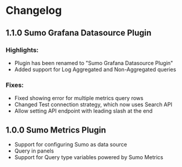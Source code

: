 # Changelog

## 1.1.0 Sumo Grafana Datasource Plugin

### Highlights:
- Plugin has been renamed to "Sumo Grafana Datasource Plugin"
- Added support for Log Aggregated and Non-Aggregated queries

### Fixes:
- Fixed showing error for multiple metrics query rows
- Changed Test connection strategy, which now uses Search API
- Allow setting API endpoint with leading slash at the end


## 1.0.0 Sumo Metrics Plugin

- Support for configuring Sumo as data source
- Query in panels
- Support for Query type variables powered by Sumo Metrics
